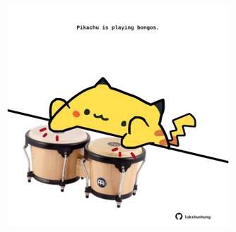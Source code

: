 <!-- built at 30/10/2021, 19:01:50 UTC -->
<p align="center">
  <img width="500" height="500" src="./ReadmeImage.svg">
</p>
